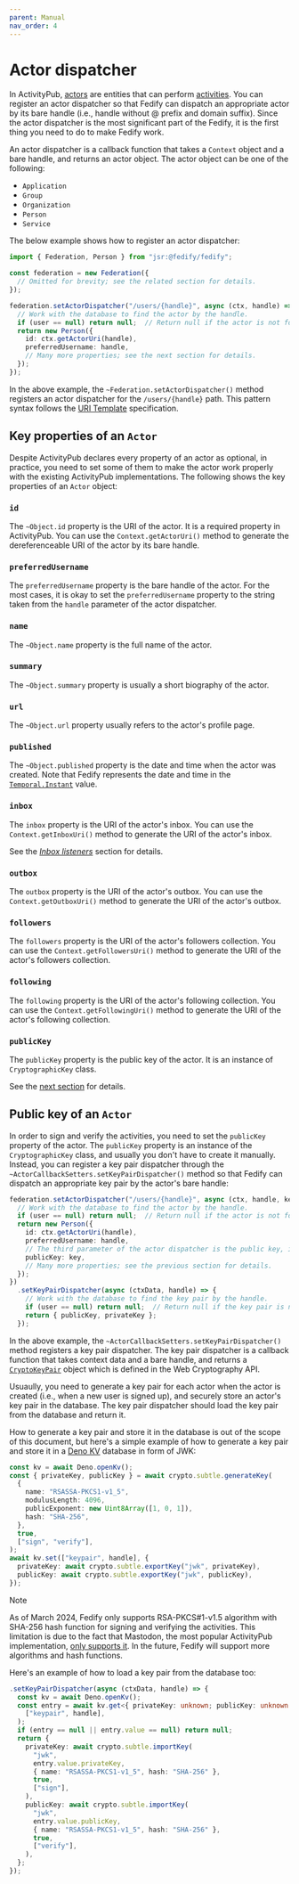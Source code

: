 ```yaml
---
parent: Manual
nav_order: 4
---
```


Actor dispatcher
================

In ActivityPub, [actors] are entities that can perform [activities].  You can
register an actor dispatcher so that Fedify can dispatch an appropriate actor
by its bare handle (i.e., handle without @ prefix and domain suffix).
Since the actor dispatcher is the most significant part of the Fedify,
it is the first thing you need to do to make Fedify work.

An actor dispatcher is a callback function that takes a `Context` object and
a bare handle, and returns an actor object.  The actor object can be one of
the following:

 -  `Application`
 -  `Group`
 -  `Organization`
 -  `Person`
 -  `Service`

The below example shows how to register an actor dispatcher:

~~~~ typescript
import { Federation, Person } from "jsr:@fedify/fedify";

const federation = new Federation({
  // Omitted for brevity; see the related section for details.
});

federation.setActorDispatcher("/users/{handle}", async (ctx, handle) => {
  // Work with the database to find the actor by the handle.
  if (user == null) return null;  // Return null if the actor is not found.
  return new Person({
    id: ctx.getActorUri(handle),
    preferredUsername: handle,
    // Many more properties; see the next section for details.
  });
});
~~~~

In the above example, the `~Federation.setActorDispatcher()` method registers
an actor dispatcher for the `/users/{handle}` path.  This pattern syntax
follows the [URI Template] specification.

[actors]: https://www.w3.org/TR/activitystreams-core/#actors
[activities]: https://www.w3.org/TR/activitystreams-core/#activities
[URI Template]: https://datatracker.ietf.org/doc/html/rfc6570


Key properties of an `Actor`
----------------------------

Despite ActivityPub declares every property of an actor as optional,
in practice, you need to set some of them to make the actor work properly
with the existing ActivityPub implementations.  The following shows
the key properties of an `Actor` object:

### `id`

The `~Object.id` property is the URI of the actor.  It is a required property
in ActivityPub.  You can use the `Context.getActorUri()` method to generate
the dereferenceable URI of the actor by its bare handle.

### `preferredUsername`

The `preferredUsername` property is the bare handle of the actor.  For the most
cases, it is okay to set the `preferredUsername` property to the string taken
from the `handle` parameter of the actor dispatcher.

### `name`

The `~Object.name` property is the full name of the actor.

### `summary`

The `~Object.summary` property is usually a short biography of the actor.

### `url`

The `~Object.url` property usually refers to the actor's profile page.

### `published`

The `~Object.published` property is the date and time when the actor was
created.  Note that Fedify represents the date and time in
the [`Temporal.Instant`] value.

[`Temporal.Instant`]: https://tc39.es/proposal-temporal/docs/instant.html

### `inbox`

The `inbox` property is the URI of the actor's inbox.  You can use
the `Context.getInboxUri()` method to generate the URI of the actor's
inbox.

See the [*Inbox listeners*](./inbox.md) section for details.

### `outbox`

The `outbox` property is the URI of the actor's outbox.  You can use
the `Context.getOutboxUri()` method to generate the URI of the actor's
outbox.

### `followers`

The `followers` property is the URI of the actor's followers collection.
You can use the `Context.getFollowersUri()` method to generate the URI of
the actor's followers collection.

### `following`

The `following` property is the URI of the actor's following collection.
You can use the `Context.getFollowingUri()` method to generate the URI of
the actor's following collection.

### `publicKey`

The `publicKey` property is the public key of the actor.  It is an instance
of `CryptographicKey` class.

See the [next section](#public-key-of-an-actor) for details.


Public key of an `Actor`
------------------------

In order to sign and verify the activities, you need to set the `publicKey`
property of the actor.  The `publicKey` property is an instance of the
`CryptographicKey` class, and usually you don't have to create it manually.
Instead, you can register a key pair dispatcher through
the `~ActorCallbackSetters.setKeyPairDispatcher()` method so that Fedify can
dispatch an appropriate key pair by the actor's bare handle:

~~~~ typescript
federation.setActorDispatcher("/users/{handle}", async (ctx, handle, key) => {
  // Work with the database to find the actor by the handle.
  if (user == null) return null;  // Return null if the actor is not found.
  return new Person({
    id: ctx.getActorUri(handle),
    preferredUsername: handle,
    // The third parameter of the actor dispatcher is the public key, if any.
    publicKey: key,
    // Many more properties; see the previous section for details.
  });
})
  .setKeyPairDispatcher(async (ctxData, handle) => {
    // Work with the database to find the key pair by the handle.
    if (user == null) return null;  // Return null if the key pair is not found.
    return { publicKey, privateKey };
  });
~~~~

In the above example, the `~ActorCallbackSetters.setKeyPairDispatcher()` method
registers a key pair dispatcher.  The key pair dispatcher is a callback function
that takes context data and a bare handle, and returns a [`CryptoKeyPair`]
object which is defined in the Web Cryptography API.

Usuaully, you need to generate a key pair for each actor when the actor is
created (i.e., when a new user is signed up), and securely store an actor's key
pair in the database.  The key pair dispatcher should load the key pair from
the database and return it.

How to generate a key pair and store it in the database is out of the scope of
this document, but here's a simple example of how to generate a key pair and
store it in a [Deno KV] database in form of JWK:

~~~~ typescript
const kv = await Deno.openKv();
const { privateKey, publicKey } = await crypto.subtle.generateKey(
  {
    name: "RSASSA-PKCS1-v1_5",
    modulusLength: 4096,
    publicExponent: new Uint8Array([1, 0, 1]),
    hash: "SHA-256",
  },
  true,
  ["sign", "verify"],
);
await kv.set(["keypair", handle], {
  privateKey: await crypto.subtle.exportKey("jwk", privateKey),
  publicKey: await crypto.subtle.exportKey("jwk", publicKey),
});
~~~~

> [!NOTE]
> As of March 2024, Fedify only supports RSA-PKCS#1-v1.5 algorithm with SHA-256
> hash function for signing and verifying the activities.  This limitation
> is due to the fact that Mastodon, the most popular ActivityPub implementation,
> [only supports it][1].  In the future, Fedify will support more algorithms
> and hash functions.

Here's an example of how to load a key pair from the database too:

~~~~ typescript
.setKeyPairDispatcher(async (ctxData, handle) => {
  const kv = await Deno.openKv();
  const entry = await kv.get<{ privateKey: unknown; publicKey: unknown }>(
    ["keypair", handle],
  );
  if (entry == null || entry.value == null) return null;
  return {
    privateKey: await crypto.subtle.importKey(
      "jwk",
      entry.value.privateKey,
      { name: "RSASSA-PKCS1-v1_5", hash: "SHA-256" },
      true,
      ["sign"],
    ),
    publicKey: await crypto.subtle.importKey(
      "jwk",
      entry.value.publicKey,
      { name: "RSASSA-PKCS1-v1_5", hash: "SHA-256" },
      true,
      ["verify"],
    ),
  };
});
~~~~

[`CryptoKeyPair`]: https://developer.mozilla.org/en-US/docs/Web/API/CryptoKeyPair
[Deno KV]: https://deno.com/kv
[1]: https://github.com/mastodon/mastodon/issues/21429
